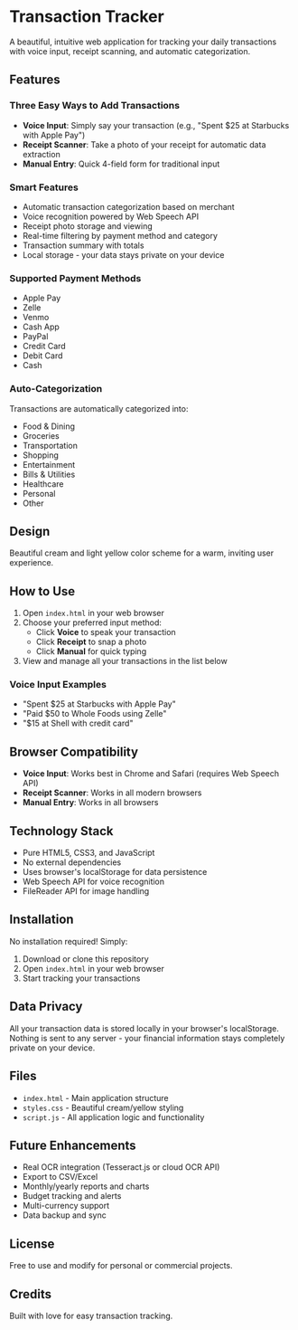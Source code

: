# Transaction Tracker

A beautiful, intuitive web application for tracking your daily transactions with voice input, receipt scanning, and automatic categorization.

## Features

### Three Easy Ways to Add Transactions

- **Voice Input**: Simply say your transaction (e.g., "Spent $25 at Starbucks with Apple Pay")
- **Receipt Scanner**: Take a photo of your receipt for automatic data extraction
- **Manual Entry**: Quick 4-field form for traditional input

### Smart Features

- Automatic transaction categorization based on merchant
- Voice recognition powered by Web Speech API
- Receipt photo storage and viewing
- Real-time filtering by payment method and category
- Transaction summary with totals
- Local storage - your data stays private on your device

### Supported Payment Methods

- Apple Pay
- Zelle
- Venmo
- Cash App
- PayPal
- Credit Card
- Debit Card
- Cash

### Auto-Categorization

Transactions are automatically categorized into:
- Food & Dining
- Groceries
- Transportation
- Shopping
- Entertainment
- Bills & Utilities
- Healthcare
- Personal
- Other

## Design

Beautiful cream and light yellow color scheme for a warm, inviting user experience.

## How to Use

1. Open `index.html` in your web browser
2. Choose your preferred input method:
   - Click **Voice** to speak your transaction
   - Click **Receipt** to snap a photo
   - Click **Manual** for quick typing
3. View and manage all your transactions in the list below

### Voice Input Examples

- "Spent $25 at Starbucks with Apple Pay"
- "Paid $50 to Whole Foods using Zelle"
- "$15 at Shell with credit card"

## Browser Compatibility

- **Voice Input**: Works best in Chrome and Safari (requires Web Speech API)
- **Receipt Scanner**: Works in all modern browsers
- **Manual Entry**: Works in all browsers

## Technology Stack

- Pure HTML5, CSS3, and JavaScript
- No external dependencies
- Uses browser's localStorage for data persistence
- Web Speech API for voice recognition
- FileReader API for image handling

## Installation

No installation required! Simply:

1. Download or clone this repository
2. Open `index.html` in your web browser
3. Start tracking your transactions

## Data Privacy

All your transaction data is stored locally in your browser's localStorage. Nothing is sent to any server - your financial information stays completely private on your device.

## Files

- `index.html` - Main application structure
- `styles.css` - Beautiful cream/yellow styling
- `script.js` - All application logic and functionality

## Future Enhancements

- Real OCR integration (Tesseract.js or cloud OCR API)
- Export to CSV/Excel
- Monthly/yearly reports and charts
- Budget tracking and alerts
- Multi-currency support
- Data backup and sync

## License

Free to use and modify for personal or commercial projects.

## Credits

Built with love for easy transaction tracking.
